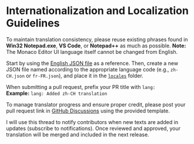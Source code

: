 # Internationalization and Localization Guidelines

To maintain translation consistency, please reuse existing phrases found in **Win32 Notepad.exe**, **VS Code**, or **Notepad++** as much as possible.
**Note:** The Monaco Editor UI language itself cannot be changed from English.

Start by using the [English JSON file](https://github.com/sheetau/monapad/tree/main/locales/en-US.json) as a reference. Then, create a new JSON file named according to the appropriate language code (e.g., `zh-CH.json` or `fr-FR.json`), and place it in the [`locales`](https://github.com/sheetau/monapad/tree/main/locales) folder.

When submitting a pull request, prefix your PR title with `lang:`  
**Example:** `lang: Added zh-CH translation`

To manage translator progress and ensure proper credit, please post your pull request link in [GitHub Discussions](https://github.com/sheetau/monapad/discussions/1) using the provided template.

I will use this thread to notify contributors when new texts are added in updates (subscribe to notifications). Once reviewed and approved, your translation will be merged and included in the next release.
